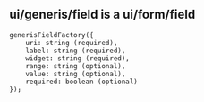 ## ui/generis/field is a ui/form/field

```
generisFieldFactory({
    uri: string (required),
    label: string (required),
    widget: string (required),
    range: string (optional),
    value: string (optional),
    required: boolean (optional)
});
```
